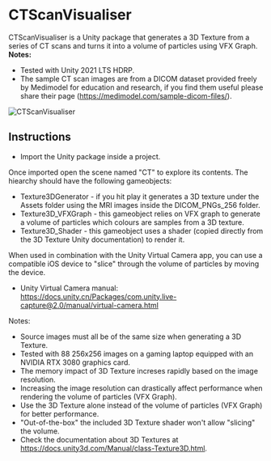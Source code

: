 # CTScanVisualiser
CTScanVisualiser is a Unity package that generates a 3D Texture from a series of CT scans and turns it into a volume of particles using VFX Graph.
**Notes:** 
* Tested with Unity 2021 LTS HDRP.
* The sample CT scan images are from a DICOM dataset provided freely by Medimodel for education and research, if you find them useful please share their page (https://medimodel.com/sample-dicom-files/).

![CTScanVisualiser](https://user-images.githubusercontent.com/1048085/197761936-0833e41e-2d0f-4335-aa3f-a5eed0bdd02f.gif)

## Instructions
* Import the Unity package inside a project.

Once imported open the scene named "CT" to explore its contents. The hiearchy should have the following gameobjects:
* Texture3DGenerator - if you hit play it generates a 3D texture under the Assets folder using the MRI images inside the DICOM_PNGs_256 folder.
* Texture3D_VFXGraph - this gameobject relies on VFX graph to generate a volume of particles which colours are samples from a 3D texture.
* Texture3D_Shader - this gameobject uses a shader (copied directly from the 3D Texture Unity documentation) to render it.

When used in combination with the Unity Virtual Camera app, you can use a compatible iOS device to "slice" through the volume of particles by moving the device.

* Unity Virtual Camera manual: https://docs.unity.cn/Packages/com.unity.live-capture@2.0/manual/virtual-camera.html

Notes:
* Source images must all be of the same size when generating a 3D Texture.
* Tested with 88 256x256 images on a gaming laptop equipped with an NVIDIA RTX 3080 graphics card. 
* The memory impact of 3D Texture increses rapidly based on the image resolution.
* Increasing the image resolution can drastically affect performance when rendering the volume of particles (VFX Graph). 
* Use the 3D Texture alone instead of the volume of particles (VFX Graph) for better performance. 
* "Out-of-the-box" the included 3D Texture shader won't allow "slicing" the volume.
* Check the documentation about 3D Textures at https://docs.unity3d.com/Manual/class-Texture3D.html.
